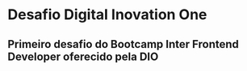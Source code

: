# Desafio Digital Inovation One
## Primeiro desafio do Bootcamp Inter Frontend Developer oferecido pela DIO